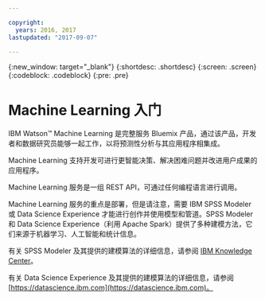 ```yaml
---

copyright:
  years: 2016, 2017
lastupdated: "2017-09-07"

---
```


{:new_window: target="_blank"}
{:shortdesc: .shortdesc}
{:screen: .screen}
{:codeblock: .codeblock}
{:pre: .pre}

# Machine Learning 入门


IBM Watson™ Machine Learning 是完整服务 Bluemix 产品，通过该产品，开发者和数据研究员能够一起工作，以将预测性分析与其应用程序相集成。


Machine Learning 支持开发可进行更智能决策、解决困难问题并改进用户成果的应用程序。

Machine Learning 服务是一组 REST API，可通过任何编程语言进行调用。

Machine Learning 服务的重点是部署，但是请注意，需要 IBM SPSS Modeler 或 Data Science Experience 才能进行创作并使用模型和管道。SPSS Modeler 和 Data Science Experience（利用 Apache Spark）提供了多种建模方法，它们来源于机器学习、人工智能和统计信息。

有关 SPSS Modeler 及其提供的建模算法的详细信息，请参阅 [IBM Knowledge Center]()。

有关 Data Science Experience 及其提供的建模算法的详细信息，请参阅 [https://datascience.ibm.com](https://datascience.ibm.com)。
